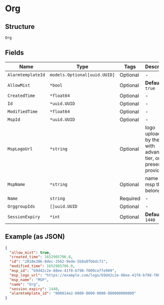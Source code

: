 
# Org

## Structure

`Org`

## Fields

| Name | Type | Tags | Description |
|  --- | --- | --- | --- |
| `AlarmtemplateId` | `models.Optional[uuid.UUID]` | Optional | - |
| `AllowMist` | `*bool` | Optional | **Default**: `true` |
| `CreatedTime` | `*float64` | Optional | - |
| `Id` | `*uuid.UUID` | Optional | - |
| `ModifiedTime` | `*float64` | Optional | - |
| `MspId` | `*uuid.UUID` | Optional | - |
| `MspLogoUrl` | `*string` | Optional | logo uploaded by the MSP with advanced tier, only present if provided |
| `MspName` | `*string` | Optional | name of the msp the org belongs to |
| `Name` | `string` | Required | - |
| `OrggroupIds` | `[]uuid.UUID` | Optional | - |
| `SessionExpiry` | `*int` | Optional | **Default**: `1440` |

## Example (as JSON)

```json
{
  "allow_mist": true,
  "created_time": 1652905706.0,
  "id": "2818e386-8dec-2562-9ede-5b8a0fbbdc71",
  "modified_time": 1652905706.0,
  "msp_id": "b9d42c2e-88ee-41f8-b798-f009ce7fe909",
  "msp_logo_url": "https://example.com/logo/b9d42c2e-88ee-41f8-b798-f009ce7fe909.jpeg",
  "msp_name": "MSP",
  "name": "Org",
  "session_expiry": 1440,
  "alarmtemplate_id": "000014e2-0000-0000-0000-000000000000"
}
```

